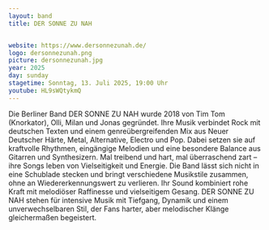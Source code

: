 ```yaml
---
layout: band
title: DER SONNE ZU NAH


website: https://www.dersonnezunah.de/
logo: dersonnezunah.png
picture: dersonnezunah.jpg
year: 2025
day: sunday
stagetime: Sonntag, 13. Juli 2025, 19:00 Uhr
youtube: HL9sWQtykmQ
---
```


Die Berliner Band DER SONNE ZU NAH wurde 2018 von Tim Tom (Knorkator), Olli,
Milan und Jonas gegründet. Ihre Musik verbindet Rock mit deutschen Texten und
einem genreübergreifenden Mix aus Neuer Deutscher Härte, Metal, Alternative,
Electro und Pop. Dabei setzen sie auf kraftvolle Rhythmen, eingängige Melodien
und eine besondere Balance aus Gitarren und Synthesizern. Mal treibend und hart,
mal überraschend zart – ihre Songs leben von Vielseitigkeit und Energie. Die Band
lässt sich nicht in eine Schublade stecken und bringt verschiedene Musikstile
zusammen, ohne an Wiedererkennungswert zu verlieren. Ihr Sound kombiniert rohe
Kraft mit melodiöser Raffinesse und vielseitigem Gesang. DER SONNE ZU NAH stehen
für intensive Musik mit Tiefgang, Dynamik und einem unverwechselbaren Stil, der
Fans harter, aber melodischer Klänge gleichermaßen begeistert. 
